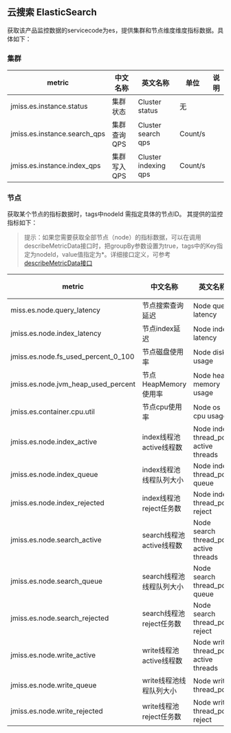 ## 云搜索 ElasticSearch

获取该产品监控数据的servicecode为es，提供集群和节点维度维度指标数据。具体如下：

### 集群  

metric | 中文名称  | 英文名称 |单位 | 说明
---|--- |--- |--- |---
jmiss.es.instance.status | 集群状态 | Cluster status | 无 |
jmiss.es.instance.search_qps | 集群查询QPS  | Cluster search qps | Count/s|
jmiss.es.instance.index_qps|集群写入QPS | Cluster indexing qps | Count/s| 　


### 节点
获取某个节点的指标数据时，tags中nodeId 需指定具体的节点ID。 其提供的监控指标如下：  
> 提示：如果您需要获取全部节点（node）的指标数据，可以在调用describeMetricData接口时，把groupBy参数设置为true，tags中的Key指定为nodeId，value值指定为*。详细接口定义，可参考 [describeMetricData接口](https://docs.jdcloud.com/cn/monitoring/api/describemetricdata?content=API)

metric | 中文名称  | 英文名称 |单位 | 说明
---|--- |--- |--- |---
miss.es.node.query_latency| 节点搜索查询延迟 | Node query latency| ms |
jmiss.es.node.index_latency | 节点index延迟 | Node index latency |ms|
jmiss.es.node.fs_used_percent_0_100| 节点磁盘使用率 | Node disk usage | % | 
jmiss.es.node.jvm_heap_used_percent | 节点HeapMemory使用率 | Node heap memory usage | % | 
jmiss.es.container.cpu.util | 节点cpu使用率 | Node os cpu usage | % |
jmiss.es.node.index_active| index线程池active线程数 |Node index thread_pool active threads |count|  
jmiss.es.node.index_queue | index线程池线程队列大小 | Node index thread_pool queue | count|  
jmiss.es.node.index_rejected | index线程池reject任务数 | Node index thread_pool reject | count| 
jmiss.es.node.search_active |search线程池active线程数| Node search thread_pool active threads | count| 
jmiss.es.node.search_queue | search线程池线程队列大小 | Node search thread_pool queue | count| 
jmiss.es.node.search_rejected |search线程池reject任务数 | Node search thread_pool reject | count| 
jmiss.es.node.write_active | write线程池active线程数 | Node write thread_pool active threads | count| 
jmiss.es.node.write_queue| write线程池线程队列大小 |Node write thread_pool | count|  | 
jmiss.es.node.write_rejected |write线程池reject任务数| Node write thread_pool reject | count| 

